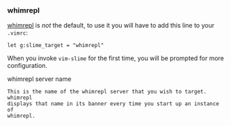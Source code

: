 
### whimrepl

[whimrepl](https://github.com/malyn/lein-whimrepl) is *not* the default, to use it you will have to add this line to your `.vimrc`:

```vim
let g:slime_target = "whimrepl"
```

When you invoke `vim-slime` for the first time, you will be prompted for more configuration.

whimrepl server name

    This is the name of the whimrepl server that you wish to target.  whimrepl
    displays that name in its banner every time you start up an instance of
    whimrepl.

